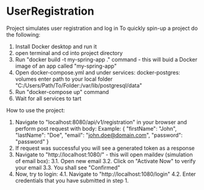 # UserRegistration
Project simulates user registration and log in
To quickly spin-up a project do the following:
1. Install Docker desktop and run it
2. open terminal and cd into project directory
3. Run "docker build -t my-spring-app ." command - this will buid a Docker image of an app called "my-spring-app"
4. Open docker-compose.yml and under services: docker-postgres: volumes enter path to your local folder "C:/Users/Path/To/Folder:/var/lib/postgresql/data"
5. Run "docker-compose up" command
6. Wait for all services to tart

How to use the project:
1. Navigate to "localhost:8080/api/v1/registration" in your browser and perform post request with body:
 Example:
 {
    "firstName": "John",
    "lastName": "Doe",
    "email": "john.doe@domain.com",
    "password": "password"
}
2. If request was successful you will see a generated token as a response
3. Navigate to "http://localhost:1080/" - this will open maildev (simulation of email box):
    3.1. Open new email
    3.2. Click on "Activate Now" to verify your email
    3.3. You shall see "Confirmed"
4. Now, try to login:
    4.1. Navigate to "http://localhost:1080/login"
    4.2. Enter credentials that you have submitted in step 1.
